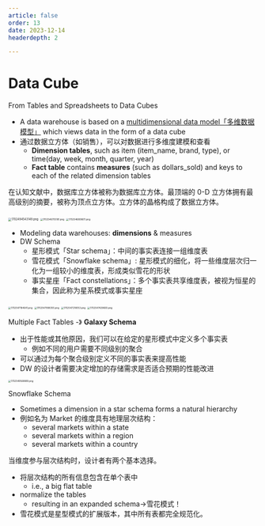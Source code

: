 ```yaml
---
article: false
order: 13
date: 2023-12-14
headerdepth: 2

---
```


# Data Cube

From Tables and Spreadsheets to Data Cubes

- A data warehouse is based on a <u>multidimensional data model「多维数据模型」</u> which views data in the form of a data cube
- 通过数据立方体（如销售），可以对数据进行多维度建模和查看
  - **Dimension tables**, such as item (item_name, brand, type), or time(day, week, month, quarter, year)
  - **Fact table** contains **measures** (such as dollars_sold) and keys to each of the related dimension tables

在认知文献中，数据库立方体被称为数据库立方体。最顶端的 0-D 立方体拥有最高级别的摘要，被称为顶点立方体。立方体的晶格构成了数据立方体。

<img src="https://pic.hanjiaming.com.cn/2023/12/14/e2d8da66bc8b1.png" alt="1702494543149.png" style="zoom:40%;" />

<img src="https://pic.hanjiaming.com.cn/2023/12/14/ca8c3433cfb88.png" alt="1702546705181.png" style="zoom:33%;" />

<img src="https://pic.hanjiaming.com.cn/2023/12/14/9fd52fce34fe6.png" alt="1702546808611.png" style="zoom:33%;" />

- Modeling data warehouses: **dimensions** & measures
- DW Schema
  - 星形模式「Star schema」：中间的事实表连接一组维度表
  - 雪花模式「Snowflake schema」: 星形模式的细化，将一些维度层次归一化为一组较小的维度表，形成类似雪花的形状
  - 事实星座「Fact constellations」：多个事实表共享维度表，被视为恒星的集合，因此称为星系模式或事实星座

<img src="https://pic.hanjiaming.com.cn/2023/12/14/6020d659639cd.png" alt="1702547184641.png" style="zoom:33%;" />

<img src="https://pic.hanjiaming.com.cn/2023/12/14/fb9c98c31fdad.png" alt="1702547998355.png" style="zoom: 33%;" />

<img src="https://pic.hanjiaming.com.cn/2023/12/14/2cd867b9ce71e.png" alt="1702547218053.png" style="zoom:33%;" />

<img src="https://pic.hanjiaming.com.cn/2023/12/14/a091555f855c6.png" alt="1702547429660.png" style="zoom:33%;" />

Multiple Fact Tables -》 **Galaxy Schema**

- 出于性能或其他原因，我们可以在给定的星形模式中定义多个事实表
  - 例如不同的用户需要不同级别的聚合
- 可以通过为每个聚合级别定义不同的事实表来提高性能
- DW 的设计者需要决定增加的存储需求是否适合预期的性能改进

<img src="https://pic.hanjiaming.com.cn/2023/12/14/aff52aeb4695b.png" alt="1702549568889.png" style="zoom: 33%;" />

Snowflake Schema

- Sometimes a dimension in a star schema forms a natural hierarchy
- 例如名为 Market 的维度具有地理层次结构：
  - several markets within a state
  - several markets within a region
  - several markets within a country

当维度参与层次结构时，设计者有两个基本选择。

- 将层次结构的所有信息包含在单个表中
  -  i.e., a big flat table
- normalize the tables
  - resulting in an expanded schema→雪花模式！
- 雪花模式是星型模式的扩展版本，其中所有表都完全规范化。

